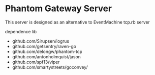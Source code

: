 Phantom Gateway Server
============

This server is designed as an alternative to EventMachine tcp.rb server

dependence lib

* github.com/Sirupsen/logrus
* github.com/getsentry/raven-go
* github.com/delongw/phantom-tcp
* github.com/antonholmquist/jason
* github.com/spf13/viper
* github.com/smartystreets/goconvey/